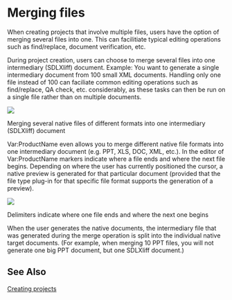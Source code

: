 Merging files
=====
When creating projects that involve multiple files, users have the option of merging several files into one. This can facilitiate typical editing operations such as find/replace, document verification, etc.

During project creation, users can choose to merge several files into one intermediary (SDLXliff) document. Example: You want to generate a single intermediary document from 100 small XML documents. Handling only one file instead of 100 can faciliate common editing operations such as find/replace, QA check, etc. considerably, as these tasks can then be run on a single file rather than on multiple documents.

<img style="display:block; " src="images/Merge01.jpg"/>

Merging several native files of different formats into one intermediary (SDLXliff) document

Var:ProductName even allows you to merge different native file formats into one intermediary document (e.g. PPT, XLS, DOC, XML, etc.). In the editor of Var:ProductName markers indicate where a file ends and where the next file begins. Depending on where the user has currently positioned the cursor, a native preview is generated for that particular document (provided that the file type plug-in for that specific file format supports the generation of a preview).


<img style="display:block; " src="images/Merge02.jpg"/>

Delimiters indicate where one file ends and where the next one begins

When the user generates the native documents, the intermediary file that was generated during the merge operation is split into the individual native target documents. (For example, when merging 10 PPT files, you will not generate one big PPT document, but one SDLXliff document.)

See Also
--------
[Creating projects](creating_projects.md)
